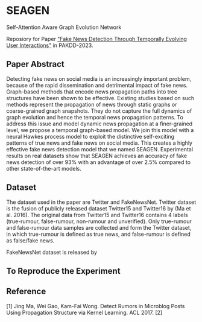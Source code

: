 # SEAGEN
Self-Attention Aware Graph Evolution Network

Reposiory for Paper ["Fake News Detection Through Temporally Evolving User Interactions"](https://link.springer.com/chapter/10.1007/978-3-031-33383-5_11) in PAKDD-2023.

## Paper Abstract

Detecting fake news on social media is an increasingly important problem, because of the rapid dissemination and detrimental impact of fake news. Graph-based methods that encode news propagation paths into tree structures have been shown to be effective. Existing studies based on such methods represent the propagation of news through static graphs or coarse-grained graph snapshots. They do not capture the full dynamics of graph evolution and hence the temporal news propagation patterns. To address this issue and model dynamic news propagation at a finer-grained level, we propose a temporal graph-based model. We join this model with a neural Hawkes process model to exploit the distinctive self-exciting patterns of true news and fake news on social media. This creates a highly effective fake news detection model that we named SEAGEN. Experimental results on real datasets show that SEAGEN achieves an accuracy of fake news detection of over 93% with an advantage of over 2.5% compared to other state-of-the-art models.

## Dataset

The dataset used in the paper are Twitter and FakeNewsNet. Twitter dataset is the fusion of publicly released dataset Twitter15 and Twitter16 by (Ma et al. 2016). The original data from Twitter15 and Twitter16 contains 4 labels (true-rumour, false-rumour, non-rumour and unverified). Only true-rumour and false-rumour data samples are collected and form the Twitter dataset, in which true-rumour is defined as true news, and false-rumour is defined as false/fake news. 

FakeNewsNet dataset is released by 

## To Reproduce the Experiment


## Reference 

[1] Jing Ma, Wei Gao, Kam-Fai Wong. Detect Rumors in Microblog Posts Using Propagation Structure via Kernel Learning. ACL 2017.
[2] 
